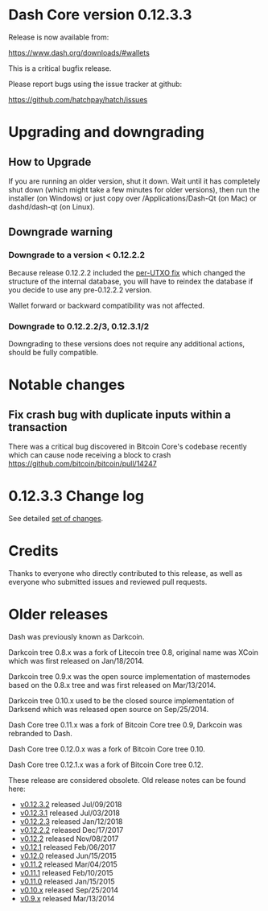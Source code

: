 Dash Core version 0.12.3.3
==========================

Release is now available from:

  <https://www.dash.org/downloads/#wallets>

This is a critical bugfix release.

Please report bugs using the issue tracker at github:

  <https://github.com/hatchpay/hatch/issues>


Upgrading and downgrading
=========================

How to Upgrade
--------------

If you are running an older version, shut it down. Wait until it has completely
shut down (which might take a few minutes for older versions), then run the
installer (on Windows) or just copy over /Applications/Dash-Qt (on Mac) or
dashd/dash-qt (on Linux).

Downgrade warning
-----------------

### Downgrade to a version < 0.12.2.2

Because release 0.12.2.2 included the [per-UTXO fix](release-notes/dash/release-notes-0.12.2.2.md#per-utxo-fix)
which changed the structure of the internal database, you will have to reindex
the database if you decide to use any pre-0.12.2.2 version.

Wallet forward or backward compatibility was not affected.

### Downgrade to 0.12.2.2/3, 0.12.3.1/2

Downgrading to these versions does not require any additional actions, should be
fully compatible.


Notable changes
===============

Fix crash bug with duplicate inputs within a transaction
--------------------------------------------------------

There was a critical bug discovered in Bitcoin Core's codebase recently which
can cause node receiving a block to crash https://github.com/bitcoin/bitcoin/pull/14247

0.12.3.3 Change log
===================

See detailed [set of changes](https://github.com/hatchpay/hatch/compare/v0.12.3.2...dashpay:v0.12.3.3).

Credits
=======

Thanks to everyone who directly contributed to this release,
as well as everyone who submitted issues and reviewed pull requests.


Older releases
==============

Dash was previously known as Darkcoin.

Darkcoin tree 0.8.x was a fork of Litecoin tree 0.8, original name was XCoin
which was first released on Jan/18/2014.

Darkcoin tree 0.9.x was the open source implementation of masternodes based on
the 0.8.x tree and was first released on Mar/13/2014.

Darkcoin tree 0.10.x used to be the closed source implementation of Darksend
which was released open source on Sep/25/2014.

Dash Core tree 0.11.x was a fork of Bitcoin Core tree 0.9,
Darkcoin was rebranded to Dash.

Dash Core tree 0.12.0.x was a fork of Bitcoin Core tree 0.10.

Dash Core tree 0.12.1.x was a fork of Bitcoin Core tree 0.12.

These release are considered obsolete. Old release notes can be found here:

- [v0.12.3.2](https://github.com/hatchpay/hatch/blob/master/doc/release-notes/dash/release-notes-0.12.3.2.md) released Jul/09/2018
- [v0.12.3.1](https://github.com/hatchpay/hatch/blob/master/doc/release-notes/dash/release-notes-0.12.3.1.md) released Jul/03/2018
- [v0.12.2.3](https://github.com/hatchpay/hatch/blob/master/doc/release-notes/dash/release-notes-0.12.2.3.md) released Jan/12/2018
- [v0.12.2.2](https://github.com/hatchpay/hatch/blob/master/doc/release-notes/dash/release-notes-0.12.2.2.md) released Dec/17/2017
- [v0.12.2](https://github.com/hatchpay/hatch/blob/master/doc/release-notes/dash/release-notes-0.12.2.md) released Nov/08/2017
- [v0.12.1](https://github.com/hatchpay/hatch/blob/master/doc/release-notes/dash/release-notes-0.12.1.md) released Feb/06/2017
- [v0.12.0](https://github.com/hatchpay/hatch/blob/master/doc/release-notes/dash/release-notes-0.12.0.md) released Jun/15/2015
- [v0.11.2](https://github.com/hatchpay/hatch/blob/master/doc/release-notes/dash/release-notes-0.11.2.md) released Mar/04/2015
- [v0.11.1](https://github.com/hatchpay/hatch/blob/master/doc/release-notes/dash/release-notes-0.11.1.md) released Feb/10/2015
- [v0.11.0](https://github.com/hatchpay/hatch/blob/master/doc/release-notes/dash/release-notes-0.11.0.md) released Jan/15/2015
- [v0.10.x](https://github.com/hatchpay/hatch/blob/master/doc/release-notes/dash/release-notes-0.10.0.md) released Sep/25/2014
- [v0.9.x](https://github.com/hatchpay/hatch/blob/master/doc/release-notes/dash/release-notes-0.9.0.md) released Mar/13/2014

